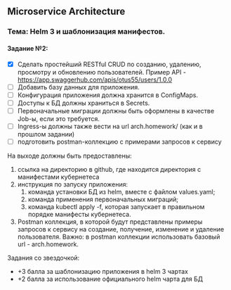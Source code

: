 ## Microservice Architecture
### Тема: Helm 3 и шаблонизация манифестов.
#### Задание №2:

- [x] Сделать простейший RESTful CRUD по созданию, удалению, просмотру и обновлению пользователей. 
Пример API - https://app.swaggerhub.com/apis/otus55/users/1.0.0 
- [ ] Добавить базу данных для приложения. 
- [ ] Конфигурация приложения должна хранится в ConfigMaps. 
- [ ] Доступы к БД должны храниться в Secrets.
- [ ] Первоначальные миграции должны быть оформлены в качестве Job-ы, если это требуется.
- [ ] Ingress-ы должны также вести на url arch.homework/ (как и в прошлом задании)
- [ ] подготовить postman-коллекцию с примерами запросов к сервису

На выходе должны быть предоставлены:
1. ссылка на директорию в github, где находится директория с манифестами кубернетеса
2. инструкция по запуску приложения:
    1. команда установки БД из helm, вместе с файлом values.yaml;
    2. команда применения первоначальных миграций;
    3. команда kubectl apply -f, которая запускает в правильном порядке манифесты кубернетеса.
3. Postman коллекция, в которой будут представлены примеры запросов к сервису на создание, получение, изменение и удаление пользователя. Важно: в postman коллекции использовать базовый url - arch.homework.


Задания со звездочкой:
- +3 балла за шаблонизацию приложения в helm 3 чартах
- +2 балла за использование официального helm чарта для БД